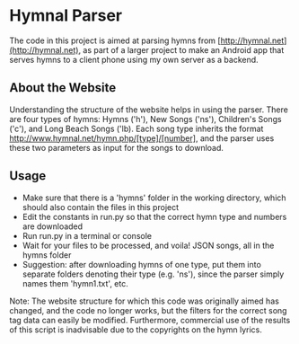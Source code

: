 Hymnal Parser
============
The code in this project is aimed at parsing hymns from [http://hymnal.net](http://hymnal.net), as part of a larger project to make an Android app that serves hymns to a client phone using my own server as a backend.

About the Website
------------
Understanding the structure of the website helps in using the parser.
There are four types of hymns: Hymns ('h'), New Songs ('ns'), Children's Songs ('c'), and Long Beach Songs ('lb). 
Each song type inherits the format http://www.hymnal.net/hymn.php/[type]/[number], and the parser uses these two parameters as input for the songs to download.

Usage
------------
- Make sure that there is a 'hymns' folder in the working directory, which should also contain the files in this project
- Edit the constants in run.py so that the correct hymn type and numbers are downloaded
- Run run.py in a terminal or console
- Wait for your files to be processed, and voila! JSON songs, all in the hymns folder
- Suggestion: after downloading hymns of one type, put them into separate folders denoting their type (e.g. 'ns'), since the parser simply names them 'hymn1.txt', etc.

Note: The website structure for which this code was originally aimed has changed, and the code no longer works, but the filters for the correct song tag data can easily be modified.
Furthermore, commercial use of the results of this script is inadvisable due to the copyrights on the hymn lyrics.
